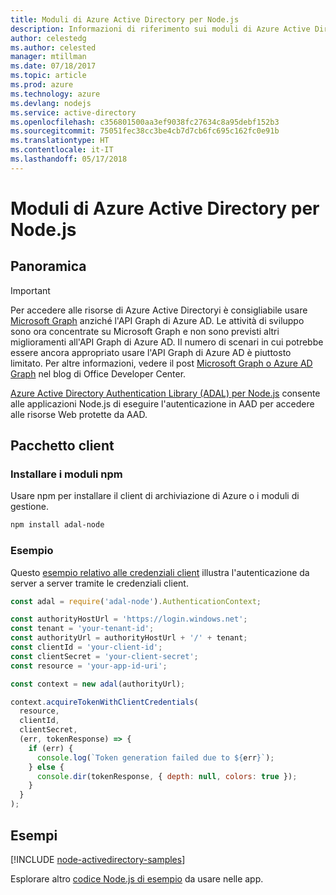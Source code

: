 ```yaml
---
title: Moduli di Azure Active Directory per Node.js
description: Informazioni di riferimento sui moduli di Azure Active Directory per Node.js
author: celestedg
ms.author: celested
manager: mtillman
ms.date: 07/18/2017
ms.topic: article
ms.prod: azure
ms.technology: azure
ms.devlang: nodejs
ms.service: active-directory
ms.openlocfilehash: c356801500aa3ef9038fc27634c8a95debf152b3
ms.sourcegitcommit: 75051fec38cc3be4cb7d7cb6fc695c162fc0e91b
ms.translationtype: HT
ms.contentlocale: it-IT
ms.lasthandoff: 05/17/2018
---
```

# <a name="azure-active-directory-modules-for-nodejs"></a>Moduli di Azure Active Directory per Node.js

## <a name="overview"></a>Panoramica

> [!IMPORTANT]
> Per accedere alle risorse di Azure Active Directoryi è consigliabile usare [Microsoft Graph](https://graph.microsoft.io/) anziché l'API Graph di Azure AD. Le attività di sviluppo sono ora concentrate su Microsoft Graph e non sono previsti altri miglioramenti all'API Graph di Azure AD. Il numero di scenari in cui potrebbe essere ancora appropriato usare l'API Graph di Azure AD è piuttosto limitato. Per altre informazioni, vedere il post [Microsoft Graph o Azure AD Graph](https://dev.office.com/blogs/microsoft-graph-or-azure-ad-graph) nel blog di Office Developer Center.

[Azure Active Directory Authentication Library (ADAL) per Node.js](https://www.npmjs.com/package/adal-node) consente alle applicazioni Node.js di eseguire l'autenticazione in AAD per accedere alle risorse Web protette da AAD.

## <a name="client-package"></a>Pacchetto client

### <a name="install-the-npm-modules"></a>Installare i moduli npm

Usare npm per installare il client di archiviazione di Azure o i moduli di gestione.

```bash
npm install adal-node
```   

### <a name="example"></a>Esempio

Questo [esempio relativo alle credenziali client](https://github.com/MSOpenTech/azure-activedirectory-library-for-nodejs/blob/master/sample/client-credentials-sample.js) illustra l'autenticazione da server a server tramite le credenziali client.

```javascript
const adal = require('adal-node').AuthenticationContext;

const authorityHostUrl = 'https://login.windows.net';
const tenant = 'your-tenant-id';
const authorityUrl = authorityHostUrl + '/' + tenant;
const clientId = 'your-client-id';
const clientSecret = 'your-client-secret';
const resource = 'your-app-id-uri';

const context = new adal(authorityUrl);

context.acquireTokenWithClientCredentials(
  resource,
  clientId,
  clientSecret,
  (err, tokenResponse) => {
    if (err) {
      console.log(`Token generation failed due to ${err}`);
    } else {
      console.dir(tokenResponse, { depth: null, colors: true });
    }
  }
);
```

## <a name="samples"></a>Esempi

[!INCLUDE [node-activedirectory-samples](../docs-ref-conceptual/includes/activedirectory-samples.md)]

Esplorare altro [codice Node.js di esempio](https://azure.microsoft.com/resources/samples/?platform=nodejs) da usare nelle app.

